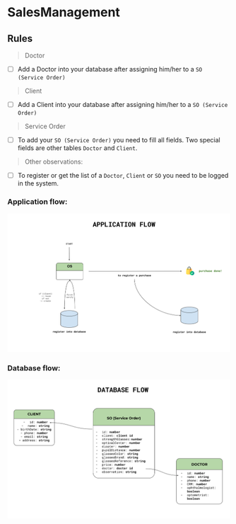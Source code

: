 # SalesManagement

## Rules
> Doctor
- [ ] Add a Doctor into your database after assigning him/her to a `SO (Service Order)`

> Client
- [ ] Add a Client into your database after assigning him/her to a `SO (Service Order)`

> Service Order
- [ ] To add your `SO (Service Order)` you need to fill all fields. Two special fields are other tables `Doctor` and `Client`.

> Other observations:

- [ ] To register or get the list of a `Doctor`, `Client` or `SO` you need to be logged in the system.

### Application flow:

![](salesManagement-app-VERSION_01.svg)

### Database flow:

![](salesManagement-database-VERSION_01.svg)
